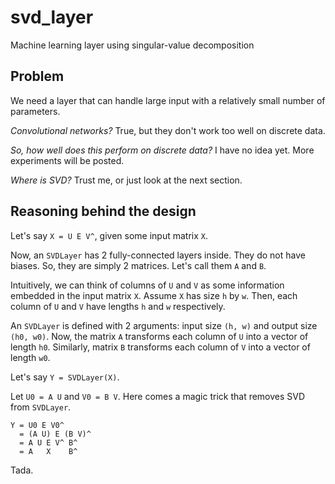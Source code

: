 svd_layer
===

Machine learning layer using singular-value decomposition


Problem
---

We need a layer that can handle large input with a relatively small number of parameters.

*Convolutional networks?*
True, but they don't work too well on discrete data.

*So, how well does this perform on discrete data?*
I have no idea yet. More experiments will be posted.

*Where is SVD?*
Trust me, or just look at the next section.


Reasoning behind the design
---

Let's say `X = U E V^`, given some input matrix `X`.

Now, an `SVDLayer` has 2 fully-connected layers inside.
They do not have biases.
So, they are simply 2 matrices.
Let's call them `A` and `B`.

Intuitively, we can think of columns of `U` and `V` as some information embedded in the input matrix `X`.
Assume `X` has size `h` by `w`.
Then, each column of `U` and `V` have lengths `h` and `w` respectively.

An `SVDLayer` is defined with 2 arguments: input size `(h, w)` and output size `(h0, w0)`.
Now, the matrix `A` transforms each column of `U` into a vector of length `h0`.
Similarly, matrix `B` transforms each column of `V` into a vector of length `w0`.

Let's say `Y = SVDLayer(X)`.

Let `U0 = A U` and `V0 = B V`.
Here comes a magic trick that removes SVD from `SVDLayer`.

```
Y = U0 E V0^
  = (A U) E (B V)^
  = A U E V^ B^
  = A   X    B^
```

Tada.
